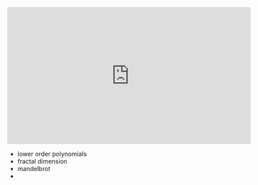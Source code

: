 <iframe width="560" height="315" src="https://www.youtube.com/embed/-RdOwhmqP5s" title="YouTube video player" frameborder="0" allow="accelerometer; autoplay; clipboard-write; encrypted-media; gyroscope; picture-in-picture" allowfullscreen></iframe>

+ lower order polynomials
+ fractal dimension
+ mandelbrot
+ 
